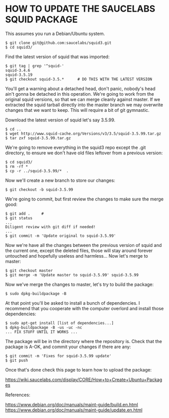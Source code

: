 HOW TO UPDATE THE SAUCELABS SQUID PACKAGE
=========================================

This assumes you run a Debian/Ubuntu system.

    $ git clone git@github.com:saucelabs/squid3.git
    $ cd squid3/

Find the latest version of squid that was imported:

    $ git tag | grep '^squid-'
    squid-3.4.6
    squid-3.5.19
    $ git checkout squid-3.5.*      # DO THIS WITH THE LATEST VERSION

You'll get a warning about a detached head, don't panic, nobody's head ain't
gonna be detached in this operation. We're going to work from the original squid
versions, so that we can merge cleanly against master. If we extracted the squid
tarball directly into the master branch we may overwrite changes that we want to
keep. This will require a bit of git gymnastic.

Download the latest version of squid let's say 3.5.99.

    $ cd ..
    $ wget http://www.squid-cache.org/Versions/v3/3.5/squid-3.5.99.tar.gz
    $ tar zxf squid-3.5.99.tar.gz

We're going to remove everything in the squid3 repo except the .git directory,
to ensure we don't have old files leftover from a previous version:

    $ cd squid3/
    $ rm -rf *
    $ cp -r ../squid-3.5.99/*  .

Now we'll create a new branch to store our changes:

    $ git checkout -b squid-3.5.99

We're going to commit, but first review the changes to make sure the merge good:

    $ git add .     #
    $ git status
    ...
    Diligent review with git diff if needed!
    ...
    $ git commit -m 'Update original to squid-3.5.99'

Now we're have all the changes between the previous version of squid and the
current one, except the deleted files, those will stay around forever untouched
and hopefully useless and harmless... Now let's merge to master:

    $ git checkout master
    $ git merge -m 'Update master to squid-3.5.99' squid-3.5.99

Now we've merge the changes to master, let's try to build the package:

    $ sudo dpkg-buildpackage -B

At that point you'll be asked to install a bunch of dependencies. I recommend
that you cooperate with the computer overlord and install those dependencies:

    $ sudo apt-get install [list of dependencies...]
    $ dpkg-buildpackage -B -us -uc -nc
    ... FIX STUFF UNTIL IT WORKS ...

The package will be in the directory where the repository is. Check that the
package is A-OK, and commit your changes if there are any:

    $ git commit -m 'Fixes for squid-3.5.99 update'
    $ git push

Once that's done check this page to learn how to upload the package:

<https://wiki.saucelabs.com/display/CORE/How+to+Create+Ubuntu+Packages>

References:

<https://www.debian.org/doc/manuals/maint-guide/build.en.html>
<https://www.debian.org/doc/manuals/maint-guide/update.en.html>
